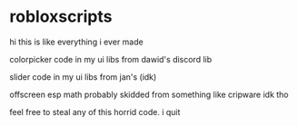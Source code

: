 # robloxscripts

hi this is like everything i ever made

colorpicker code in my ui libs from dawid's discord lib

slider code in my ui libs from jan's (idk)

offscreen esp math probably skidded from something like cripware idk tho

feel free to steal any of this horrid code. i quit
